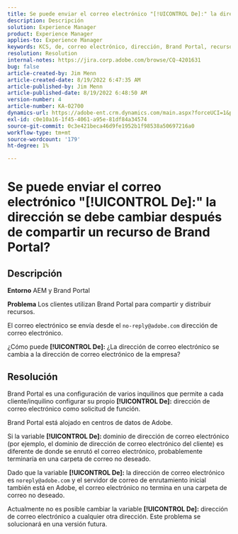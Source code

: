 ```yaml
---
title: Se puede enviar el correo electrónico "[!UICONTROL De]:" la dirección se debe cambiar después de compartir un recurso de Brand Portal?
description: Descripción
solution: Experience Manager
product: Experience Manager
applies-to: Experience Manager
keywords: KCS, de, correo electrónico, dirección, Brand Portal, recurso, enviado, compartir
resolution: Resolution
internal-notes: https://jira.corp.adobe.com/browse/CQ-4201631
bug: false
article-created-by: Jim Menn
article-created-date: 8/19/2022 6:47:35 AM
article-published-by: Jim Menn
article-published-date: 8/19/2022 6:48:50 AM
version-number: 4
article-number: KA-02700
dynamics-url: https://adobe-ent.crm.dynamics.com/main.aspx?forceUCI=1&pagetype=entityrecord&etn=knowledgearticle&id=53c07fcc-8a1f-ed11-b83e-0022480866ad
exl-id: c0e10a16-1f45-4061-a95e-81df84a34574
source-git-commit: 0c3e421beca46d9fe1952b1f98538a50697216a0
workflow-type: tm+mt
source-wordcount: '179'
ht-degree: 1%

---
```


# Se puede enviar el correo electrónico &quot;[!UICONTROL De]:&quot; la dirección se debe cambiar después de compartir un recurso de Brand Portal?

## Descripción


<b>Entorno</b>
AEM y Brand Portal

<b>Problema</b>
Los clientes utilizan Brand Portal para compartir y distribuir recursos.

El correo electrónico se envía desde el `no-reply@adobe.com` dirección de correo electrónico.

¿Cómo puede <b>[!UICONTROL De]:</b> ¿La dirección de correo electrónico se cambia a la dirección de correo electrónico de la empresa?


## Resolución


Brand Portal es una configuración de varios inquilinos que permite a cada cliente/inquilino configurar su propio <b>[!UICONTROL De]:</b> dirección de correo electrónico como solicitud de función.

Brand Portal está alojado en centros de datos de Adobe.

Si la variable <b>[!UICONTROL De]: </b>dominio de dirección de correo electrónico (por ejemplo, el dominio de dirección de correo electrónico del cliente) es diferente de donde se enrutó el correo electrónico, probablemente terminaría en una carpeta de correo no deseado.

Dado que la variable <b>[!UICONTROL De]:</b> la dirección de correo electrónico es `noreply@adobe.com` y el servidor de correo de enrutamiento inicial también está en Adobe, el correo electrónico no termina en una carpeta de correo no deseado.

Actualmente no es posible cambiar la variable <b>[!UICONTROL De]:</b> dirección de correo electrónico a cualquier otra dirección. Este problema se solucionará en una versión futura.
